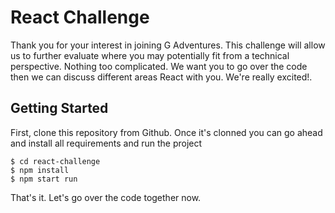 # React Challenge

Thank you for your interest in joining G Adventures.
This challenge will allow us to further evaluate where you may potentially fit from
a technical perspective. Nothing too complicated. We want you to go over the code
then we can discuss different areas React with you. We're really excited!.

## Getting Started
First, clone this repository from Github. Once it's clonned you can go ahead and install all requirements and run the project

```
$ cd react-challenge 
$ npm install
$ npm start run
```

That's it. Let's go over the code together now.
